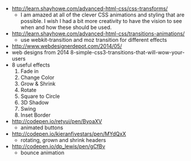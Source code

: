 - http://learn.shayhowe.com/advanced-html-css/css-transforms/
    - I am amazed at all of the clever CSS animations and styling that are possible. I wish I had a bit more creativity to have the vision to see when and how these should be used.
- http://learn.shayhowe.com/advanced-html-css/transitions-animations/
    - use webkit-transition and moz transition for different effects
- http://www.webdesignerdepot.com/2014/05/
- web designs from 2014 8-simple-css3-transitions-that-will-wow-your-users
 - 8 useful effects
    1) Fade in
    2) Change Color
    3) Grow & Shrink
    4) Rotate
    5) Square to Circle
    6) 3D Shadow
    7) Swing
    8) Inset Border
- http://codepen.io/retyui/pen/ByoaXV
    - animated buttons
- http://codepen.io/kieranfivestars/pen/MYdQxX
    - rotating, grown and shrink headers
 - http://codepen.io/dp_lewis/pen/gCfBv
    - bounce animation